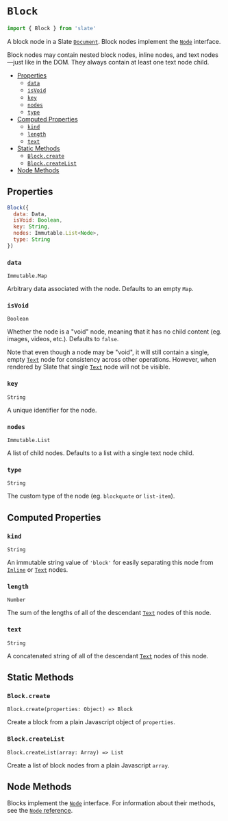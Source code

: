 
# `Block`

```js
import { Block } from 'slate'
```

A block node in a Slate [`Document`](./document.md). Block nodes implement the [`Node`](./node.md) interface.

Block nodes may contain nested block nodes, inline nodes, and text nodes—just like in the DOM. They always contain at least one text node child.

- [Properties](#properties)
  - [`data`](#data)
  - [`isVoid`](#isvoid)
  - [`key`](#key)
  - [`nodes`](#nodes)
  - [`type`](#type)
- [Computed Properties](#computed-properties)
  - [`kind`](#kind)
  - [`length`](#length)
  - [`text`](#text)
- [Static Methods](#static-methods)
  - [`Block.create`](#block-create)
  - [`Block.createList`](#block-createlist)
- [Node Methods](#node-methods)


## Properties

```js
Block({
  data: Data,
  isVoid: Boolean,
  key: String,
  nodes: Immutable.List<Node>,
  type: String
})
```

### `data`
`Immutable.Map`

Arbitrary data associated with the node. Defaults to an empty `Map`.

### `isVoid`
`Boolean`

Whether the node is a "void" node, meaning that it has no child content (eg. images, videos, etc.). Defaults to `false`.

Note that even though a node may be "void", it will still contain a single, empty [`Text`](./text.md) node for consistency across other operations. However, when rendered by Slate that single [`Text`](./text.md) node will not be visible.

### `key`
`String`

A unique identifier for the node.

### `nodes`
`Immutable.List`

A list of child nodes. Defaults to a list with a single text node child.

### `type`
`String`

The custom type of the node (eg. `blockquote` or `list-item`).


## Computed Properties

### `kind`
`String`

An immutable string value of `'block'` for easily separating this node from [`Inline`](./inline.md) or [`Text`](./text.md) nodes.

### `length`
`Number`

The sum of the lengths of all of the descendant [`Text`](./text.md) nodes of this node.

### `text`
`String`

A concatenated string of all of the descendant [`Text`](./text.md) nodes of this node.


## Static Methods

### `Block.create`
`Block.create(properties: Object) => Block`

Create a block from a plain Javascript object of `properties`.

### `Block.createList`
`Block.createList(array: Array) => List`

Create a list of block nodes from a plain Javascript `array`.


## Node Methods

Blocks implement the [`Node`](./node.md) interface. For information about their methods, see the [`Node` reference](./node.md).
